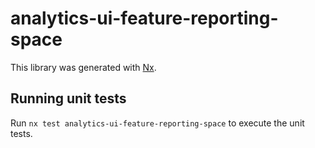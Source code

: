 # analytics-ui-feature-reporting-space

This library was generated with [Nx](https://nx.dev).

## Running unit tests

Run `nx test analytics-ui-feature-reporting-space` to execute the unit tests.
